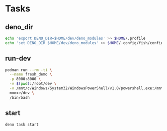 # Tasks

## deno_dir

```sh
echo 'export DENO_DIR=$HOME/dev/deno_modules' >> $HOME/.profile
echo 'set DENO_DIR $HOME/dev/deno_modules' >> $HOME/.config/fish/config.fish
```

## run-dev

```sh
podman run --rm -ti \
  --name fresh_demo \
  -p 8000:8000 \
  -v $(pwd):/root/dev \
  -v /mnt/c/Windows/System32/WindowsPowerShell/v1.0/powershell.exe:/mnt/c/Windows/System32/WindowsPowerShell/v1.0/powershell.exe \
  mooxe/dev \
  /bin/bash
```

## start

```sh
deno task start
```

